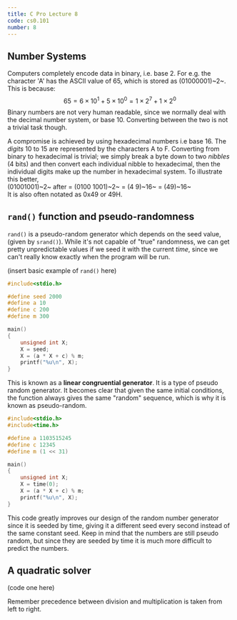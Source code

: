 ```yaml
---
title: C Pro Lecture 8
code: cs0.101
number: 8
---
```

## Number Systems

Computers completely encode data in binary, i.e. base 2. For e.g. the character 'A' has the ASCII value of 65, which is stored as (01000001)~2~.
This is because:
$$65 = 6 \times 10^1 + 5 \times 10^0 = 1 \times 2^7 + 1\times 2^0 $$
Binary numbers are not very human readable, since we normally deal with the decimal number system, or base 10. Converting between the two is not a trivial task though.

A compromise is achieved by using hexadecimal numbers i.e base 16. The *digits* 10 to 15 are represented by the characters A to F.
Converting from binary to hexadecimal is trivial; we simply break a byte down to two *nibbles* (4 bits) and then convert each individual nibble to hexadecimal, then the individual digits make up the number in hexadecimal system.
To illustrate this better,  
(01001001)~2~ after = (0100 1001)~2~ = (4 9)~16~ = (49)~16~  
It is also often notated as 0x49 or 49H.

## `rand()` function and pseudo-randomness

`rand()` is a pseudo-random generator which depends on the seed value, (given by `srand()`). While it's not capable of "true" randomness, we can get pretty unpredictable values if we seed it with the current *time*, since we can't really know exactly when the program will be run.

(insert basic example of `rand()` here)
```c
#include<stdio.h>

#define seed 2000
#define a 10
#define c 200
#define m 300

main()
{
    unsigned int X;
    X = seed;
    X = (a * X + c) % m;
    printf("%u\n", X);
}
```

This is known as a **linear congruential generator**. It is a type of pseudo random generator. It becomes clear that given the same initial conditions, the function always gives the same "random" sequence, which is why it is known as pseudo-random.

```c
#include<stdio.h>
#include<time.h>

#define a 1103515245
#define c 12345
#define m (1 << 31)

main()
{
    unsigned int X;
    X = time(0);
    X = (a * X + c) % m;
    printf("%u\n", X);
}
```

This code greatly improves our design of the random number generator since it is seeded by time, giving it a different seed every second instead of the same constant seed.
Keep in mind that the numbers are still pseudo random, but since they are seeded by time it is much more difficult to predict the numbers.

## A quadratic solver

(code one here)

Remember precedence between division and multiplication is taken from left to right.

